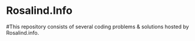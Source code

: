 # Rosalind.Info
#This repository consists of several coding problems & solutions hosted by Rosalind.info.
